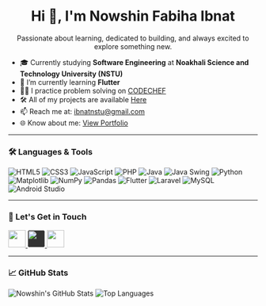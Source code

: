 <h1 align="center">Hi 👋, I'm Nowshin Fabiha Ibnat</h1>


<p align="center">Passionate about learning, dedicated to building, and always excited to explore something new.</p>

- 🎓 Currently studying **Software Engineering** at **Noakhali Science and Technology University (NSTU)**
- 🌱 I’m currently learning **Flutter**
- 👨‍💻 I practice problem solving on [CODECHEF](https://www.codechef.com/users/fabiha_ibnat)
- 🛠 All of my projects are available [Here](https://github.com/FabihaPritha)
- 📫 Reach me at: ibnatnstu@gmail.com
- 🌐 Know about me: [View Portfolio](https://fabihapritha.github.io/My_Portfolio/)

---

### 🛠️ Languages & Tools

![HTML5](https://img.shields.io/badge/-HTML5-E34F26?style=flat&logo=html5&logoColor=white)
![CSS3](https://img.shields.io/badge/-CSS3-1572B6?style=flat&logo=css3)
![JavaScript](https://img.shields.io/badge/-JavaScript-F7DF1E?style=flat&logo=javascript)
![PHP](https://img.shields.io/badge/-PHP-777BB4?style=flat&logo=php)
![Java](https://img.shields.io/badge/-Java-007396?style=flat&logo=java)
![Java Swing](https://img.shields.io/badge/-Java_Swing-007396?style=flat&logo=java)
![Python](https://img.shields.io/badge/-Python-3776AB?style=flat&logo=python)
![Matplotlib](https://img.shields.io/badge/-Matplotlib-11557C?style=flat&logo=plotly)
![NumPy](https://img.shields.io/badge/-NumPy-013243?style=flat&logo=numpy)
![Pandas](https://img.shields.io/badge/-Pandas-150458?style=flat&logo=pandas)
![Flutter](https://img.shields.io/badge/-Flutter-02569B?style=flat&logo=flutter)
![Laravel](https://img.shields.io/badge/-Laravel-FF2D20?style=flat&logo=laravel)
![MySQL](https://img.shields.io/badge/-MySQL-4479A1?style=flat&logo=mysql)
![Android Studio](https://img.shields.io/badge/-Android%20Studio-3DDC84?style=flat&logo=android-studio&logoColor=white)


---

### 🤝 Let's Get in Touch

<p align="left">
  <a href="https://www.linkedin.com/in/nowshin-fabiha-ibnat-594027263/" target="_blank">
    <img src="https://img.icons8.com/color/48/000000/linkedin.png" width="35" />
  </a>
  <a href="https://github.com/FabihaPritha" target="_blank">
    <img src="https://img.icons8.com/ios-filled/50/ffffff/github.png" width="35" style="background-color:#333; border-radius:5px;" />
  </a>
  <a href="https://www.facebook.com/fabiha.ibnat.1426/" target="_blank">
    <img src="https://img.icons8.com/color/48/000000/facebook-new.png" width="35" />
  </a>
</p>




---

### 📈 GitHub Stats

![Nowshin's GitHub Stats](https://github-readme-stats.vercel.app/api?username=FabihaPritha&show_icons=true&theme=radical) 
![Top Languages](https://github-readme-stats.vercel.app/api/top-langs/?username=FabihaPritha&layout=compact&theme=radical)
